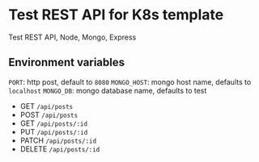 # Test REST API for K8s template

Test REST API, Node, Mongo, Express

## Environment variables

`PORT`: http post, default to `8080`
`MONGO_HOST`: mongo host name, defaults to `localhost`
`MONGO_DB`: mongo database name, defaults to test

* GET `/api/posts`
* POST `/api/posts`
* GET `/api/posts/:id`
* PUT `/api/posts/:id`
* PATCH `/api/posts/:id`
* DELETE `/api/posts/:id`
